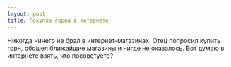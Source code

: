 ```yaml
---
layout: post 
title: Покупка горна в интернете 
--- 
```

Никогда ничего не брал в интернет-магазинах. Отец попросил купить горн, обошел ближайшие магазины и нигде не оказалось. Вот думаю в интернете взять, что посоветуете?
